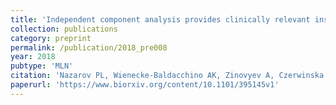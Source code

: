 ```yaml
---
title: 'Independent component analysis provides clinically relevant insights into the biology of melanoma patients'
collection: publications
category: preprint
permalink: /publication/2018_pre008
year: 2018
pubtype: 'MLN'
citation: 'Nazarov PL, Wienecke-Baldacchino AK, Zinovyev A, Czerwinska U, Muller A, Nashan D, Dittmar G, Azuaje F, Kreis S. <a href="https://www.biorxiv.org/content/10.1101/395145v1">Independent component analysis provides clinically relevant insights into the biology of melanoma patients</a>. 2018. Biorxiv preprint 10.1101/395145v1'
paperurl: 'https://www.biorxiv.org/content/10.1101/395145v1'
---
```

